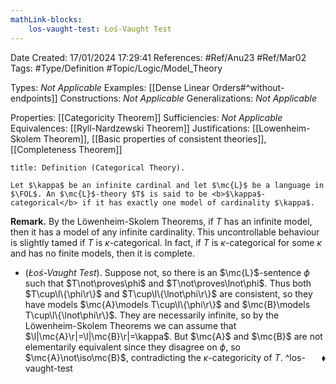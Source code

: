 ```yaml
---
mathLink-blocks:
    los-vaught-test: Łoś-Vaught Test
---
```


<div class="topSpace"></div>

Date Created: 17/01/2024 17:29:41
References: #Ref/Anu23 #Ref/Mar02
Tags: #Type/Definition #Topic/Logic/Model_Theory

Types: <i>Not Applicable</i>
Examples: [[Dense Linear Orders#^without-endpoints]]
Constructions: <i>Not Applicable</i>
Generalizations: <i>Not Applicable</i>

Properties: [[Categoricity Theorem]]
Sufficiencies: <i>Not Applicable</i>
Equivalences: [[Ryll-Nardzewski Theorem]]
Justifications: [[Lowenheim-Skolem Theorem]], [[Basic properties of consistent theories]], [[Completeness Theorem]]

``` ad-Definition
title: Definition (Categorical Theory).

Let $\kappa$ be an infinite cardinal and let $\mc{L}$ be a language in $\FOL$. An $\mc{L}$-theory $T$ is said to be <b>$\kappa$-categorical</b> if it has exactly one model of cardinality $\kappa$.

```

<b>Remark.</b> By the Löwenheim-Skolem Theorems, if $T$ has an infinite model, then it has a model of any infinite cardinality. This uncontrollable behaviour is slightly tamed if $T$ is $\kappa$-categorical. In fact, if $T$ is $\kappa$-categorical for some $\kappa$ and has no finite models, then it is complete.
* (<i>Łoś-Vaught Test</i>). Suppose not, so there is an $\mc{L}$-sentence $\phi$ such that $T\not\proves\phi$ and $T\not\proves\lnot\phi$. Thus both $T\cup\l\{\phi\r\}$ and $T\cup\l\{\lnot\phi\r\}$ are consistent, so they have models $\mc{A}\models T\cup\l\{\phi\r\}$ and $\mc{B}\models T\cup\l\{\lnot\phi\r\}$. They are necessarily infinite, so by the Löwenheim-Skolem Theorems we can assume that $\l|\mc{A}\r|=\l|\mc{B}\r|=\kappa$. But $\mc{A}$ and $\mc{B}$ are not elementarily equivalent since they disagree on $\phi$, so $\mc{A}\not\iso\mc{B}$, contradicting the $\kappa$-categoricity of $T$.<span style="float:right;">$\blacklozenge$</span> ^los-vaught-test
